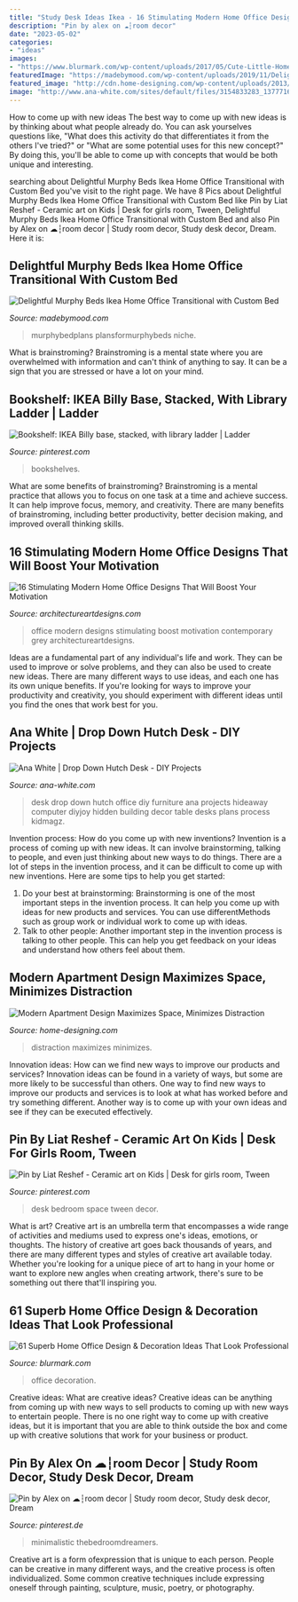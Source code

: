 ```yaml
---
title: "Study Desk Ideas Ikea - 16 Stimulating Modern Home Office Designs That Will Boost Your Motivation"
description: "Pin by alex on ☁┆room decor"
date: "2023-05-02"
categories:
- "ideas"
images:
- "https://www.blurmark.com/wp-content/uploads/2017/05/Cute-Little-Home-Office.jpg"
featuredImage: "https://madebymood.com/wp-content/uploads/2019/11/Delightful-Murphy-Beds-Ikea-Home-Office-Transitional-With-Built-In-Bed-In-Office-And-Grey-Cabinetry-Blue-Gray-Walls-Grey-Built-In-Bed-Office-Built-in.jpg"
featured_image: "http://cdn.home-designing.com/wp-content/uploads/2013/07/study-table-design.jpg"
image: "http://www.ana-white.com/sites/default/files/3154833283_1377716716.jpg"
---
```



How to come up with new ideas
The best way to come up with new ideas is by thinking about what people already do. You can ask yourselves questions like, "What does this activity do that differentiates it from the others I've tried?" or "What are some potential uses for this new concept?" By doing this, you'll be able to come up with concepts that would be both unique and interesting.

	

		
searching about Delightful Murphy Beds Ikea Home Office Transitional with Custom Bed you've visit to the right page. We have 8 Pics about Delightful Murphy Beds Ikea Home Office Transitional with Custom Bed like Pin by Liat Reshef - Ceramic art on Kids | Desk for girls room, Tween, Delightful Murphy Beds Ikea Home Office Transitional with Custom Bed and also Pin by Alex on ☁┆room decor | Study room decor, Study desk decor, Dream. Here it is:
		
    
## Delightful Murphy Beds Ikea Home Office Transitional With Custom Bed

<img loading=lazy src="https://madebymood.com/wp-content/uploads/2019/11/Delightful-Murphy-Beds-Ikea-Home-Office-Transitional-With-Built-In-Bed-In-Office-And-Grey-Cabinetry-Blue-Gray-Walls-Grey-Built-In-Bed-Office-Built-in.jpg" onerror="this.onerror=null;this.src='https://tse1.mm.bing.net/th?id=OIP.vDAWcYGI2sV4okBRebprAAHaJ4&amp;pid=15.1';" alt="Delightful Murphy Beds Ikea Home Office Transitional with Custom Bed">

_Source: madebymood.com_

>murphybedplans plansformurphybeds niche. 

	

What is brainstroming? Brainstroming is a mental state where you are overwhelmed with information and can't think of anything to say. It can be a sign that you are stressed or have a lot on your mind.

    
## Bookshelf: IKEA Billy Base, Stacked, With Library Ladder | Ladder

<img loading=lazy src="https://i.pinimg.com/736x/97/c7/86/97c786f699249764c4942102def748e5.jpg" onerror="this.onerror=null;this.src='https://tse3.mm.bing.net/th?id=OIP.XejjjUULkEFnC3qqSUxycwHaMk&amp;pid=15.1';" alt="Bookshelf: IKEA Billy base, stacked, with library ladder | Ladder">

_Source: pinterest.com_

>bookshelves. 

	

What are some benefits of brainstroming?
Brainstroming is a mental practice that allows you to focus on one task at a time and achieve success. It can help improve focus, memory, and creativity. There are many benefits of brainstroming, including better productivity, better decision making, and improved overall thinking skills.

    
## 16 Stimulating Modern Home Office Designs That Will Boost Your Motivation

<img loading=lazy src="https://www.architectureartdesigns.com/wp-content/uploads/2016/06/16-Stimulating-Modern-Home-Office-Designs-That-Will-Boost-Your-Motivation-6-630x789.jpg" onerror="this.onerror=null;this.src='https://tse1.mm.bing.net/th?id=OIP.e2WvitY1gIt6KHDudxUzAAHaJR&amp;pid=15.1';" alt="16 Stimulating Modern Home Office Designs That Will Boost Your Motivation">

_Source: architectureartdesigns.com_

>office modern designs stimulating boost motivation contemporary grey architectureartdesigns. 

	

Ideas are a fundamental part of any individual's life and work. They can be used to improve or solve problems, and they can also be used to create new ideas. There are many different ways to use ideas, and each one has its own unique benefits. If you're looking for ways to improve your productivity and creativity, you should experiment with different ideas until you find the ones that work best for you.

    
## Ana White | Drop Down Hutch Desk - DIY Projects

<img loading=lazy src="http://www.ana-white.com/sites/default/files/3154833283_1377716716.jpg" onerror="this.onerror=null;this.src='https://tse2.mm.bing.net/th?id=OIP.0QcexRyseGTsI5aFC8rlUwHaJ4&amp;pid=15.1';" alt="Ana White | Drop Down Hutch Desk - DIY Projects">

_Source: ana-white.com_

>desk drop down hutch office diy furniture ana projects hideaway computer diyjoy hidden building decor table desks plans process kidmagz. 

	

Invention process: How do you come up with new inventions?
Invention is a process of coming up with new ideas. It can involve brainstorming, talking to people, and even just thinking about new ways to do things. There are a lot of steps in the invention process, and it can be difficult to come up with new inventions. Here are some tips to help you get started: 
1. Do your best at brainstorming: Brainstorming is one of the most important steps in the invention process. It can help you come up with ideas for new products and services. You can use differentMethods such as group work or individual work to come up with ideas. 
2. Talk to other people: Another important step in the invention process is talking to other people. This can help you get feedback on your ideas and understand how others feel about them. 

    
## Modern Apartment Design Maximizes Space, Minimizes Distraction

<img loading=lazy src="http://cdn.home-designing.com/wp-content/uploads/2013/07/study-table-design.jpg" onerror="this.onerror=null;this.src='https://tse1.mm.bing.net/th?id=OIP.AHL5N5ZQQhjIIMAyPSKpbAHaJ5&amp;pid=15.1';" alt="Modern Apartment Design Maximizes Space, Minimizes Distraction">

_Source: home-designing.com_

>distraction maximizes minimizes. 

	

Innovation ideas: How can we find new ways to improve our products and services?
Innovation ideas can be found in a variety of ways, but some are more likely to be successful than others. One way to find new ways to improve our products and services is to look at what has worked before and try something different. Another way is to come up with your own ideas and see if they can be executed effectively.

    
## Pin By Liat Reshef - Ceramic Art On Kids | Desk For Girls Room, Tween

<img loading=lazy src="https://i.pinimg.com/736x/3a/f4/08/3af4084740c113c37051d1d0224a9686--girl-desk-desk-space.jpg" onerror="this.onerror=null;this.src='https://tse4.mm.bing.net/th?id=OIP.Qay95zrNiuK3trKrKJkMBAHaLH&amp;pid=15.1';" alt="Pin by Liat Reshef - Ceramic art on Kids | Desk for girls room, Tween">

_Source: pinterest.com_

>desk bedroom space tween decor. 

	

What is art?
Creative art is an umbrella term that encompasses a wide range of activities and mediums used to express one's ideas, emotions, or thoughts. The history of creative art goes back thousands of years, and there are many different types and styles of creative art available today. Whether you're looking for a unique piece of art to hang in your home or want to explore new angles when creating artwork, there's sure to be something out there that'll inspiring you.

    
## 61 Superb Home Office Design &amp; Decoration Ideas That Look Professional

<img loading=lazy src="https://www.blurmark.com/wp-content/uploads/2017/05/Cute-Little-Home-Office.jpg" onerror="this.onerror=null;this.src='https://tse4.mm.bing.net/th?id=OIP.VyCcdDhskw9PdikBFrEJCgHaLH&amp;pid=15.1';" alt="61 Superb Home Office Design &amp; Decoration Ideas That Look Professional">

_Source: blurmark.com_

>office decoration. 

	

Creative ideas: What are creative ideas?
Creative ideas can be anything from coming up with new ways to sell products to coming up with new ways to entertain people. There is no one right way to come up with creative ideas, but it is important that you are able to think outside the box and come up with creative solutions that work for your business or product.

    
## Pin By Alex On ☁┆room Decor | Study Room Decor, Study Desk Decor, Dream

<img loading=lazy src="https://i.pinimg.com/736x/f1/f8/36/f1f836d618fd2597b70ba9f7b67c6931.jpg" onerror="this.onerror=null;this.src='https://tse1.mm.bing.net/th?id=OIP.AY8zLq18y10nqn_U00T6bAHaHQ&amp;pid=15.1';" alt="Pin by Alex on ☁┆room decor | Study room decor, Study desk decor, Dream">

_Source: pinterest.de_

>minimalistic thebedroomdreamers. 

	

Creative art is a form ofexpression that is unique to each person. People can be creative in many different ways, and the creative process is often individualized. Some common creative techniques include expressing oneself through painting, sculpture, music, poetry, or photography.

